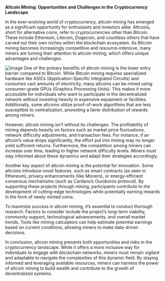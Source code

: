 **Altcoin Mining: Opportunities and Challenges in the Cryptocurrency Landscape**

In the ever-evolving world of cryptocurrency, altcoin mining has emerged as a significant opportunity for enthusiasts and investors alike. Altcoins, short for alternative coins, refer to cryptocurrencies other than Bitcoin. These include Ethereum, Litecoin, Dogecoin, and countless others that have carved out their own niches within the blockchain ecosystem. As Bitcoin mining becomes increasingly competitive and resource-intensive, many miners are turning their attention to altcoin mining, which offers unique advantages and challenges.


![Image](https://github.com/user-attachments/assets/b8266eee-691e-4ee1-99ef-bfa10d234fd4)
One of the primary benefits of altcoin mining is the lower entry barrier compared to Bitcoin. While Bitcoin mining requires specialized hardware like ASICs (Application-Specific Integrated Circuits) and consumes vast amounts of electricity, many altcoins can be mined using consumer-grade GPUs (Graphics Processing Units). This makes it more accessible for individuals who want to participate in the decentralized network without investing heavily in expensive equipment or facilities. Additionally, some altcoins utilize proof-of-work algorithms that are less susceptible to centralization, promoting a fairer distribution of rewards among miners.

However, altcoin mining isn’t without its challenges. The profitability of mining depends heavily on factors such as market price fluctuations, network difficulty adjustments, and transaction fees. For instance, if an altcoin’s value drops significantly, the effort put into mining may no longer yield sufficient returns. Furthermore, the competition among miners can increase over time, leading to higher network difficulty levels. Miners must stay informed about these dynamics and adapt their strategies accordingly.

Another key aspect of altcoin mining is the potential for innovation. Some altcoins introduce novel features, such as smart contracts (as seen in Ethereum), privacy enhancements (like Monero), or energy-efficient consensus mechanisms (such as Cardano’s Ouroboros protocol). By supporting these projects through mining, participants contribute to the development of cutting-edge technologies while potentially earning rewards in the form of newly minted coins.

To maximize success in altcoin mining, it’s essential to conduct thorough research. Factors to consider include the project’s long-term viability, community support, technological advancements, and overall market trends. Tools like mining calculators can help estimate potential earnings based on current conditions, allowing miners to make data-driven decisions.

In conclusion, altcoin mining presents both opportunities and risks in the cryptocurrency landscape. While it offers a more inclusive way for individuals to engage with blockchain networks, miners must remain vigilant and adaptable to navigate the complexities of this dynamic field. By staying informed and leveraging available resources, miners can harness the power of altcoin mining to build wealth and contribute to the growth of decentralized systems.